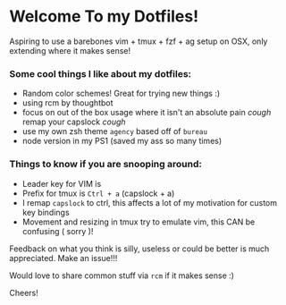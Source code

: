 # Welcome To my Dotfiles!

Aspiring to use a barebones vim + tmux + fzf + ag setup on OSX, only extending where it makes sense!

### Some cool things I like about my dotfiles:

 - Random color schemes! Great for trying new things :)
 - using rcm by thoughtbot
 - focus on out of the box usage where it isn't an absolute pain *cough* remap your capslock *cough*
 - use my own zsh theme `agency` based off of `bureau`
 - node version in my PS1 (saved my ass so many times)
 
### Things to know if you are snooping around:

- Leader key for VIM is <Space>
- Prefix for tmux is `Ctrl + a` (capslock + a)
- I remap `capslock` to ctrl, this affects a lot of my motivation for custom key bindings
- Movement and resizing in tmux try to emulate vim, this CAN be confusing ( sorry )! 

Feedback on what you think is silly, useless or could be better is much appreciated. Make an issue!!!

Would love to share common stuff via `rcm` if it makes sense :)

Cheers!
